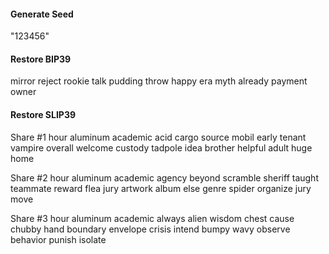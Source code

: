 

#### Generate Seed

"123456"


#### Restore BIP39

mirror
reject
rookie
talk
pudding
throw
happy
era
myth
already
payment
owner


#### Restore SLIP39

Share #1
hour aluminum academic acid cargo
source mobil early tenant vampire
overall welcome custody tadpole idea
brother helpful adult huge home

Share #2
hour aluminum academic agency beyond
scramble sheriff taught teammate reward
flea jury artwork album else
genre spider organize jury move

Share #3
hour aluminum academic always alien
wisdom chest cause chubby hand
boundary envelope crisis intend bumpy
wavy observe behavior punish isolate

